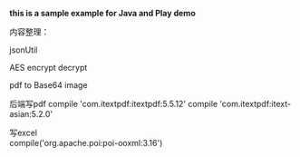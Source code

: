 **this is a sample example for Java and Play demo**

内容整理：

jsonUtil 

AES encrypt decrypt 

pdf to Base64 image

后端写pdf
compile 'com.itextpdf:itextpdf:5.5.12'
compile 'com.itextpdf:itext-asian:5.2.0'


写excel    
compile('org.apache.poi:poi-ooxml:3.16')

